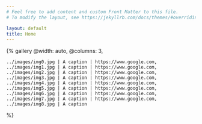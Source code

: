 ```yaml
---
# Feel free to add content and custom Front Matter to this file.
# To modify the layout, see https://jekyllrb.com/docs/themes/#overriding-theme-defaults

layout: default
title: Home
---
```


{% gallery
@width: auto,
@columns: 3,

    ../images/img0.jpg | A caption | https://www.google.com,
    ../images/img1.jpg | A caption | https://www.google.com,
    ../images/img2.jpg | A caption | https://www.google.com,
    ../images/img3.jpg | A caption | https://www.google.com,
    ../images/img4.jpg | A caption | https://www.google.com,
    ../images/img5.jpg | A caption | https://www.google.com,
    ../images/img6.jpg | A caption | https://www.google.com,
    ../images/img7.jpg | A caption | https://www.google.com,
    ../images/img8.jpg | A caption

%}
